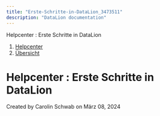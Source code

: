 ```yaml
---
title: "Erste-Schritte-in-DataLion_3473511"
description: "DataLion documentation"
---
```


Helpcenter : Erste Schritte in DataLion  

1.  [Helpcenter](index.html)
2.  [Übersicht](2982609.html)

# Helpcenter : Erste Schritte in DataLion

Created by Carolin Schwab on März 08, 2024